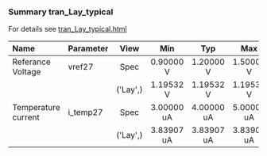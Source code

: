 ### Summary tran_Lay_typical

For details see <a href='tran_Lay_typical.html'>tran_Lay_typical.html</a>

|**Name**|**Parameter**|**View**|**Min** | **Typ** | **Max**|
|:---|:---|:---:|:---:|:---:|:---:|
|Referance Voltage|vref27 | Spec | 0.90000 V | 1.20000 V | 1.50000 V |
| | | ('Lay',)|1.19532 V | 1.19532 V | 1.19532 V |
|Temperature current|i\_temp27 | Spec | 3.00000 uA | 4.00000 uA | 5.00000 uA |
| | | ('Lay',)|3.83907 uA | 3.83907 uA | 3.83907 uA |
